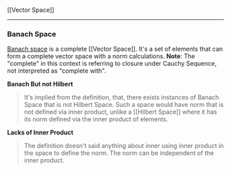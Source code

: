 [[Vector Space]]

---
### **Banach Space**

[Banach space](https://mathworld.wolfram.com/BanachSpace.html) is a complete [[Vector Space]]. It's a set of elements that can form a complete  vector space with a norm calculations.  **Note**: The "complete" in this context is referring to closure under Cauchy Sequence, not interpreted as "complete with".


**Banach But not Hilbert**
> It's implied from the definition, that, there exists instances of Banach Space that is not Hilbert Space. Such a space would have norm that is not defined via inner product, unlike a [[Hilbert Space]] where it has its norm defined via the inner product of elements. 


**Lacks of Inner Product**
> The definition doesn't said anything about inner using inner product in the space to define the norm. The norm can be independent of the inner product. 








